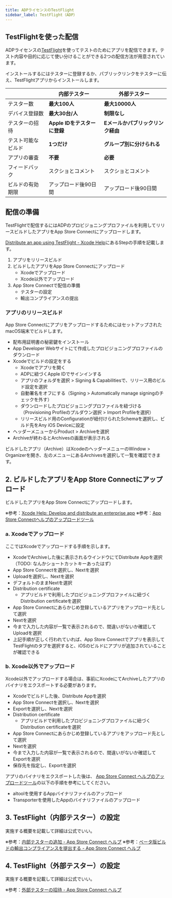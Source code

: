 ```yaml
---
title: ADPライセンスのTestFlight
sidebar_label: TestFlight（ADP）
---
```


## TestFlightを使った配信

ADPライセンスの[TestFlight](https://developer.apple.com/jp/testflight/)を使ってテストのためにアプリを配信できます。テスト内容や目的に応じて使い分けることができる2つの配信方法が用意されています。

インストールするにはテスターに登録するか、パブリックリンクをテスターに伝え、TestFlightアプリからインストールします。


||内部テスター|外部テスター|
|-|-|-|
|テスター数|**最大100人**|**最大10000人**|
|デバイス登録数|**最大30台/人**|**制限なし**|
|テスターの招待|**Apple IDをテスターに登録**|**Eメールかパブリックリンク経由**|
|テスト可能なビルド|**1つだけ**|**グループ別に分けられる**|
|アプリの審査|**不要**|**必要**|
|フィードバック|スクショとコメント|スクショとコメント|
|ビルドの有効期限|アップロード後90日間|アップロード後90日間|

## 配信の準備

TestFlightで配信するにはADPのプロビジョニングプロファイルを利用してリリースビルドしたアプリをApp Store Connectにアップロードします。

[Distribute an app using TestFlight - Xcode Help](https://help.apple.com/xcode/mac/current/#/dev2539d985f)にあるStepの手順を記載します。

1. アプリをリリースビルド
1. ビルドしたアプリをApp Store Connectにアップロード
   * Xcodeでアップロード
   * Xcode以外でアップロード
1. App Store Connectで配信の準備
   * テスターの設定
   * 輸出コンプライアンスの提出

### アプリのリリースビルド

App Store ConnectにアプリをアップロードするためにはセットアップされたmacOS端末でビルドします。

 - 配布用証明書の秘密鍵をインストール
 - App Developer Webサイトにて作成したプロビジョニングプロファイルのダウンロード
 - Xcodeでビルドの設定をする
   - Xcodeでアプリを開く
   - ADPに紐づくApple IDでサインインする
   - アプリのフォルダを選択 > Signing & Capabilitiesで、リリース用のビルド設定を選択
   - 自動署名をオフにする（Signing > Automatically manage signingのチェックを外す）
   - ダウンロードしたプロビジョニングプロファイルを紐づける（Provisioning Profileのプルダウン選択 > Import Profileを選択）
   - リリースビルド用のConfigurationが紐付けられたSchemaを選択し、ビルド先をAny iOS Deviceに設定  
 - ヘッダーメニューからProduct > Archiveを選択
 - Archiveが終わるとArchivesの画面が表示される
  
ビルドしたアプリ（Archive）はXcodeのヘッダーメニューのWindow > Organizerを開き、左のメニューにあるArchivesを選択して一覧を確認できます。

## 2. ビルドしたアプリをApp Store Connectにアップロード

ビルドしたアプリをApp Store Connectにアップロードします。

※参考：[Xcode Help: Develop and distribute an enterprise app](https://help.apple.com/xcode/mac/current/#/devba5e7054d)
※参考：[App Store Connectヘルプのアップロードツール](https:todo.todo)


### a. Xcodeでアップロード
ここではXcodeでアップロードする手順を示します。

- XcodeでArchiveした後に表示されるウインドウにてDistribute Appを選択
（TODO: なんかショートカットキーあったはず）
- App Store Connectを選択し、Nextを選択
- Uploadを選択し、Nextを選択
- デフォルトのままNextを選択
- Distribution certificate
  - アプリビルドで利用したプロビジョニングプロファイルに紐づくDistribution certificateを選択
- App Store Connectにあらかじめ登録しているアプリをアップロード先として選択
- Nextを選択
- 今まで入力した内容が一覧で表示されるので、間違いがないか確認してUploadを選択
- 上記手順が正しく行われていれば、App Store Connectでアプリを表示してTestFlightのタブを選択すると、iOSのビルドにアプリが追加されていることが確認できる


### b. Xcode以外でアップロード
Xcode以外でアップロードする場合は、事前にXcodeにてArchiveしたアプリのバイナリをエクスポートする必要があります。

- Xcodeでビルドした後、Distribute Appを選択
- App Store Connectを選択し、Nextを選択
- Exportを選択し、Nextを選択
- Distribution certificate
  - アプリビルドで利用したプロビジョニングプロファイルに紐づくDistribution certificateを選択
- App Store Connectにあらかじめ登録しているアプリをアップロード先として選択
- Nextを選択
- 今まで入力した内容が一覧で表示されるので、間違いがないか確認してExportを選択
- 保存先を指定し、Exportを選択


アプリのバイナリをエクスポートした後は、
[App Store Connect ヘルプのアップロードツール](https://help.apple.com/app-store-connect/#/devb1c185036)の以下の手順を参考にしてください。

 - altoolを使用するAppバイナリファイルのアップロード
 - Transporterを使用したAppのバイナリファイルのアップロード


## 3. TestFlight（内部テスター）の設定

実施する概要を記載して詳細は公式でいい。

※参考：[内部テスターの追加 - App Store Connect ヘルプ](https://help.apple.com/app-store-connect/?lang=ja#/dev839fb66e9)
※参考：[ベータ版ビルドの輸出コンプライアンスを提出する - App Store Connect ヘルプ](https://help.apple.com/app-store-connect/?lang=ja#/dev22b9b2174)



## 4. TestFlight（外部テスター）の設定

実施する概要を記載して詳細は公式でいい。

※参考：[外部テスターの招待 - App Store Connect ヘルプ](https://help.apple.com/app-store-connect/?lang=ja#/dev859139543)


